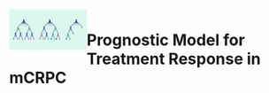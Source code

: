 <img src="misc/bigger_decision_tree.png" width="140" align="left">

# Prognostic Model for Treatment Response in mCRPC

